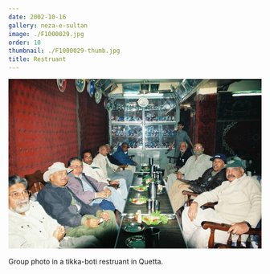 ```yaml
---
date: 2002-10-16
gallery: neza-e-sultan
image: ./F1000029.jpg
order: 10
thumbnail: ./F1000029-thumb.jpg
title: Restruant
---
```


![Restruant](./F1000029.jpg)

Group photo in a tikka-boti restruant in Quetta.